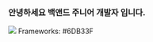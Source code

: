### 안녕하세요 백앤드 주니어 개발자 입니다.
<a href="버튼을 눌렀을 때 이동할 링크" target="_blank"><img src="https://img.shields.io/badge/뱃지레이블-배경색?style=뱃지모양&logo=로고&logoColor=로고색상"/></a>
Frameworks:
#6DB33F
